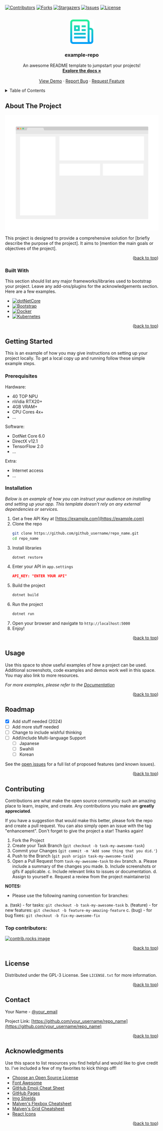 <a id="readme-top"></a>

<!-- PROJECT SHIELDS -->
<!--
*** https://www.markdownguide.org/basic-syntax/#reference-style-links
-->
[![Contributors][contributors-shield]][contributors-url]
[![Forks][forks-shield]][forks-url]
[![Stargazers][stars-shield]][stars-url]
[![Issues][issues-shield]][issues-url]
[![License][license-shield]][license-url]

<!-- PROJECT LOGO -->
<br />
<div align="center">
  <a href="https://github.com/gafda/example-repo">
    <img src="./docs/images/logo.png" alt="Logo" width="80" height="80">
  </a>

  <h3 align="center">example-repo</h3>

  <p align="center">
    An awesome README template to jumpstart your projects!
    <br />
    <a href="https://github.com/gafda/example-repo"><strong>Explore the docs »</strong></a>
    <br />
    <br />
    <a href="https://github.com/gafda/example-repo">View Demo</a>
    ·
    <a href="https://github.com/gafda/example-repo/issues/new?labels=bug&template=bug-report.md">Report Bug</a>
    ·
    <a href="https://github.com/gafda/example-repo/issues/new?labels=enhancement&template=feature-request.md">Request Feature</a>
  </p>
</div>

<!-- TABLE OF CONTENTS -->
<details>
  <summary>Table of Contents</summary>
  <ol>
    <li>
      <a href="#about-the-project">About The Project</a>
      <ul>
        <li><a href="#built-with">Built With</a></li>
      </ul>
    </li>
    <li>
      <a href="#getting-started">Getting Started</a>
      <ul>
        <li><a href="#prerequisites">Prerequisites</a></li>
        <li><a href="#installation">Installation</a></li>
      </ul>
    </li>
    <li><a href="#usage">Usage</a></li>
    <li><a href="#roadmap">Roadmap</a></li>
    <li><a href="#contributing">Contributing</a></li>
    <li><a href="#license">License</a></li>
    <li><a href="#contact">Contact</a></li>
    <li><a href="#acknowledgments">Acknowledgments</a></li>
  </ol>
</details>

<!-- ABOUT THE PROJECT -->
## About The Project

[![Product Name Screen Shot, may be ani-gif][product-screenshot]](https://example.com)

This project is designed to provide a comprehensive solution for [briefly describe the purpose of the project]. It aims to [mention the main goals or objectives of the project].

<p align="right">(<a href="#readme-top">back to top</a>)</p>

### Built With

This section should list any major frameworks/libraries used to bootstrap your project. Leave any add-ons/plugins for the acknowledgements section. Here are a few examples.

* [![dotNetCore][dotnetcore-shield]][dotnetcore-url]
* [![Bootstrap][bootstrap-shield]][bootstrap-url]
* [![Docker][docker-shield]][docker-url]
* [![Kubernetes][kubernetes-shield]][kubernetes-url]

<p align="right">(<a href="#readme-top">back to top</a>)</p>

<!-- GETTING STARTED -->
## Getting Started

This is an example of how you may give instructions on setting up your project locally.
To get a local copy up and running follow these simple example steps.

### Prerequisites

Hardware:
* 40 TOP NPU
* nVidia RTX20+
* 4GB VRAM+
* CPU Cores 4x+
* ...

Software:
* DotNet Core 6.0
* DirectX v12.1
* TensorFlow 2.0
* ...

Extra:
* Internet access
* ...

### Installation

_Below is an example of how you can instruct your audience on installing and setting up your app. This template doesn't rely on any external dependencies or services._

1. Get a free API Key at [https://example.com](https://example.com)
2. Clone the repo
    ```sh
    git clone https://github.com/github_username/repo_name.git
    cd repo_name
    ```
3. Install libraries
    ```sh
    dotnet restore
    ```
4. Enter your API in `app.settings`
    ```json
    API_KEY: "ENTER YOUR API"
    ```
5. Build the project
    ```sh
    dotnet build
    ```
6. Run the project
    ```sh
    dotnet run
    ```
7. Open your browser and navigate to `http://localhost:5000`
8. Enjoy!

<p align="right">(<a href="#readme-top">back to top</a>)</p>

<!-- USAGE EXAMPLES -->
## Usage

Use this space to show useful examples of how a project can be used. Additional screenshots, code examples and demos work well in this space. You may also link to more resources.

_For more examples, please refer to the [Documentation](https://example.com)_

<p align="right">(<a href="#readme-top">back to top</a>)</p>

<!-- ROADMAP -->
## Roadmap

- [x] Add stuff needed (2024)
- [ ] Add more stuff needed
- [ ] Change to include wishful thinking
- [ ] Add\Include Multi-language Support
    - [ ] Japanese
    - [ ] Swahili
    - [ ] Korean

See the [open issues](https://github.com/gafda/example-repo/issues) for a full list of proposed features (and known issues).

<p align="right">(<a href="#readme-top">back to top</a>)</p>

<!-- CONTRIBUTING -->
## Contributing

Contributions are what make the open source community such an amazing place to learn, inspire, and create. Any contributions you make are **greatly appreciated**.

If you have a suggestion that would make this better, please fork the repo and create a pull request. You can also simply open an issue with the tag "enhancement".
Don't forget to give the project a star! Thanks again!

1. Fork the Project
2. Create your Task Branch (`git checkout -b task-my-awesome-task`)
3. Commit your Changes (`git commit -m 'Add some thing that you did.'`)
4. Push to the Branch (`git push origin task-my-awesome-task`)
5. Open a Pull Request from `task-my-awesome-task` to `dev` branch.
    a. Please include a summary of the changes you made.
    b. Include screenshots or gifs if applicable.
    c. Include relevant links to issues or documentation.
    d. Assign to yourself
    e. Request a review from the project maintainer(s)

**NOTES:**

- Please use the following naming convention for branches:

a. (task) - for tasks: `git checkout -b task-my-awesome-task`
b. (feature) - for new features: `git checkout -b feature-my-amazing-feature`
c. (bug) - for bug fixes: `git checkout -b fix-my-awesome-fix`

### Top contributors:

<a href="https://github.com/gafda/example-repo/graphs/contributors">
  <img src="https://contrib.rocks/image?repo=gafda/example-repo" alt="contrib.rocks image" />
</a>

<p align="right">(<a href="#readme-top">back to top</a>)</p>

<!-- LICENSE -->
## License

Distributed under the GPL-3 License. See `LICENSE.txt` for more information.

<p align="right">(<a href="#readme-top">back to top</a>)</p>

<!-- CONTACT -->
## Contact

Your Name - [@your_email](mailto://email@example.com)

Project Link: [https://github.com/your_username/repo_name](https://github.com/your_username/repo_name)

<p align="right">(<a href="#readme-top">back to top</a>)</p>

<!-- ACKNOWLEDGMENTS -->
## Acknowledgments

Use this space to list resources you find helpful and would like to give credit to. I've included a few of my favorites to kick things off!

* [Choose an Open Source License](https://choosealicense.com)
* [Font Awesome](https://fontawesome.com)
* [GitHub Emoji Cheat Sheet](https://www.webpagefx.com/tools/emoji-cheat-sheet)
* [GitHub Pages](https://pages.github.com)
* [Img Shields](https://shields.io)
* [Malven's Flexbox Cheatsheet](https://flexbox.malven.co/)
* [Malven's Grid Cheatsheet](https://grid.malven.co/)
* [React Icons](https://react-icons.github.io/react-icons/search)

<p align="right">(<a href="#readme-top">back to top</a>)</p>

<!-- MARKDOWN LINKS & IMAGES -->
<!-- https://www.markdownguide.org/basic-syntax/#reference-style-links -->
<!-- From own repo -->
[contributors-shield]: https://img.shields.io/github/contributors/gafda/example-repo.svg?style=for-the-badge
[contributors-url]: https://github.com/gafda/example-repo/graphs/contributors
[forks-shield]: https://img.shields.io/github/forks/gafda/example-repo.svg?style=for-the-badge
[forks-url]: https://github.com/gafda/example-repo/network/members
[issues-shield]: https://img.shields.io/github/issues/gafda/example-repo.svg?style=for-the-badge
[issues-url]: https://github.com/gafda/example-repo/issues
[license-shield]: https://img.shields.io/github/license/gafda/example-repo.svg?style=for-the-badge
[license-url]: https://github.com/gafda/example-repo/blob/master/LICENSE.txt
[stars-shield]: https://img.shields.io/github/stars/gafda/example-repo.svg?style=for-the-badge
[stars-url]: https://github.com/gafda/example-repo/stargazers
<!-- From repo images -->
[product-screenshot]: ./docs/images/screenshot.png
<!-- From badges -->
[bootstrap-shield]: https://img.shields.io/badge/Bootstrap-5.3-blue?style=for-the-badge&logo=bootstrap&logoColor=white
[bootstrap-url]: https://getbootstrap.com
[docker-shield]: https://img.shields.io/badge/Docker-24.0+-2496ED?style=for-the-badge&logo=docker&logoColor=white
[docker-url]: https://www.docker.com
[dotnetcore-shield]: https://img.shields.io/badge/.NET_Core-8.0-blueviolet?style=for-the-badge&logo=.net&logoColor=white
[dotnetcore-url]: https://dotnet.microsoft.com
[kubernetes-shield]: https://img.shields.io/badge/Kubernetes-1.31+-326CE5?style=for-the-badge&logo=kubernetes&logoColor=white
[kubernetes-url]: https://kubernetes.io
